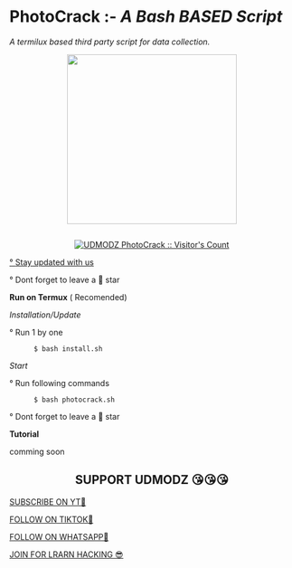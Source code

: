 # PhotoCrack :- _A Bash BASED Script_
*A termilux based third party script for data collection.*



<p align="center">
<img src="https://i.ibb.co/5xzWmSxn/20250224-094453.png" width="300" height="300"/>
</p>

<p align="center">
  <a href="#"><img src="http://readme-typing-svg.herokuapp.com?color=blue&center=true&vCenter=true&multiline=false&lines=Img+data+BY+UDMODZ" alt="">
</p>
    <p align="center"><img src="https://profile-counter.glitch.me/{UDMODZ}/count.svg" alt="UDMODZ PhotoCrack :: Visitor's Count" /></p>
<p align="left">° <a href="https://github.com/UDMODZ/wajacker/edit/main/README.md#support-udmodz-">Stay updated with us</a></p>
<p align="left">° Dont forget to leave a 🌟 star</p>



**Run on Termux** ( Recomended)

_Installation/Update_

<p align="left">° Run 1 by one </p>

```
      $ bash install.sh

```

_Start_

<p align="left">° Run following commands</p>

```
      $ bash photocrack.sh
```


<p align="left">° Dont forget to leave a 🌟 star</p>





**Tutorial**      

   comming soon

  
<h2 align="center">SUPPORT UDMODZ 😘😘😘</h2>




<p align="left">
<a href="https://www.youtube.com/@UDMODZ">SUBSCRIBE ON YT🥺 </a></p>
<p align="left">
<a href="https://t.me/UDMODZ3">FOLLOW   ON TIKTOK🥺</a></p>
<p align="left">
<a href="https://whatsapp.com/channel/channel/0029Va5e01M3LdQdtjYJjc3K">FOLLOW   ON WHATSAPP🥺</a></p>
<p align="left">
<a href="https://t.me/UDMODZ3">JOIN FOR LRARN HACKING 😎</a></p>



